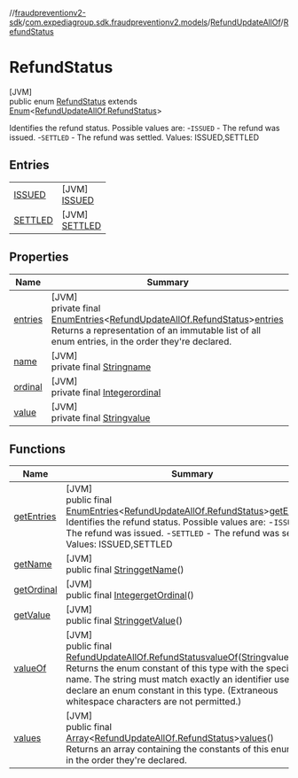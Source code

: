 //[fraudpreventionv2-sdk](../../../../index.md)/[com.expediagroup.sdk.fraudpreventionv2.models](../../index.md)/[RefundUpdateAllOf](../index.md)/[RefundStatus](index.md)

# RefundStatus

[JVM]\
public enum [RefundStatus](index.md) extends [Enum](https://docs.oracle.com/javase/8/docs/api/java/lang/Enum.html)&lt;[RefundUpdateAllOf.RefundStatus](index.md)&gt;

Identifies the refund status. Possible values are: -`ISSUED` - The refund was issued. -`SETTLED` - The refund was settled. Values: ISSUED,SETTLED

## Entries

| | |
|---|---|
| [ISSUED](-i-s-s-u-e-d/index.md) | [JVM]<br>[ISSUED](-i-s-s-u-e-d/index.md) |
| [SETTLED](-s-e-t-t-l-e-d/index.md) | [JVM]<br>[SETTLED](-s-e-t-t-l-e-d/index.md) |

## Properties

| Name | Summary |
|---|---|
| [entries](index.md#1000978238%2FProperties%2F-173342751) | [JVM]<br>private final [EnumEntries](https://kotlinlang.org/api/latest/jvm/stdlib/kotlin.enums/-enum-entries/index.html)&lt;[RefundUpdateAllOf.RefundStatus](index.md)&gt;[entries](index.md#1000978238%2FProperties%2F-173342751)<br>Returns a representation of an immutable list of all enum entries, in the order they're declared. |
| [name](../../-verification-type/_3_-d-s/index.md#-372974862%2FProperties%2F-173342751) | [JVM]<br>private final [String](https://docs.oracle.com/javase/8/docs/api/java/lang/String.html)[name](../../-verification-type/_3_-d-s/index.md#-372974862%2FProperties%2F-173342751) |
| [ordinal](../../-verification-type/_3_-d-s/index.md#-739389684%2FProperties%2F-173342751) | [JVM]<br>private final [Integer](https://docs.oracle.com/javase/8/docs/api/java/lang/Integer.html)[ordinal](../../-verification-type/_3_-d-s/index.md#-739389684%2FProperties%2F-173342751) |
| [value](-s-e-t-t-l-e-d/index.md#1226279357%2FProperties%2F-173342751) | [JVM]<br>private final [String](https://docs.oracle.com/javase/8/docs/api/java/lang/String.html)[value](-s-e-t-t-l-e-d/index.md#1226279357%2FProperties%2F-173342751) |

## Functions

| Name | Summary |
|---|---|
| [getEntries](get-entries.md) | [JVM]<br>public final [EnumEntries](https://kotlinlang.org/api/latest/jvm/stdlib/kotlin.enums/-enum-entries/index.html)&lt;[RefundUpdateAllOf.RefundStatus](index.md)&gt;[getEntries](get-entries.md)()<br>Identifies the refund status. Possible values are: -`ISSUED` - The refund was issued. -`SETTLED` - The refund was settled. Values: ISSUED,SETTLED |
| [getName](index.md#868225596%2FFunctions%2F-173342751) | [JVM]<br>public final [String](https://docs.oracle.com/javase/8/docs/api/java/lang/String.html)[getName](index.md#868225596%2FFunctions%2F-173342751)() |
| [getOrdinal](index.md#490003330%2FFunctions%2F-173342751) | [JVM]<br>public final [Integer](https://docs.oracle.com/javase/8/docs/api/java/lang/Integer.html)[getOrdinal](index.md#490003330%2FFunctions%2F-173342751)() |
| [getValue](get-value.md) | [JVM]<br>public final [String](https://docs.oracle.com/javase/8/docs/api/java/lang/String.html)[getValue](get-value.md)() |
| [valueOf](value-of.md) | [JVM]<br>public final [RefundUpdateAllOf.RefundStatus](index.md)[valueOf](value-of.md)([String](https://docs.oracle.com/javase/8/docs/api/java/lang/String.html)value)<br>Returns the enum constant of this type with the specified name. The string must match exactly an identifier used to declare an enum constant in this type. (Extraneous whitespace characters are not permitted.) |
| [values](values.md) | [JVM]<br>public final [Array](https://kotlinlang.org/api/latest/jvm/stdlib/kotlin/-array/index.html)&lt;[RefundUpdateAllOf.RefundStatus](index.md)&gt;[values](values.md)()<br>Returns an array containing the constants of this enum type, in the order they're declared. |
